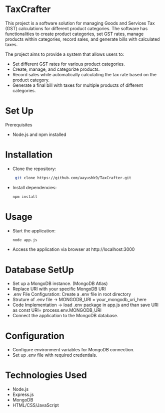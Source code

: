 # TaxCrafter

This project is a software solution for managing Goods and Services Tax (GST) calculations for different product categories. The software has functionalities to create product categories, set GST rates, manage products within categories, record sales, and generate bills with calculated taxes.

The project aims to provide a system that allows users to:

- Set different GST rates for various product categories.
- Create, manage, and categorize products.
- Record sales while automatically calculating the tax rate based on the product category.
- Generate a final bill with taxes for multiple products of different categories.

# Set Up

Prerequisites
 
- Node.js and npm installed

# Installation

- Clone the repository:
   ```bash
    git clone https://github.com/aayushk9/TaxCrafter.git
  ```
- Install dependencies:
    ```bash
    npm install
   ```
# Usage 

- Start the application:
   ```bash
   node app.js
   ```
- Access the application via browser at http://localhost:3000

# Database SetUp

- Set up a MongoDB instance. (MongoDB Atlas)
- Replace URI with your specific MongoDB URI
- .env File Configuration: Create a .env file in root directory
- Struture of .env file -> MONGODB_URI = your_mongodb_uri_here
- Code Implementation -> load .env package in app.js and than save URI as const URI= process.env.MONGODB_URI
- Connect the application to the MongoDB database.

# Configuration

- Configure environment variables for MongoDB connection.
- Set up .env file with required credentials.

# Technologies Used

- Node.js
- Express.js
- MongoDB
- HTML/CSS/JavaScript

